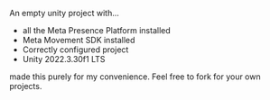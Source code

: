 An empty unity project with...

- all the Meta Presence Platform installed
- Meta Movement SDK installed
- Correctly configured project
- Unity 2022.3.30f1 LTS


made this purely for my convenience. Feel free to fork for your own projects. 
